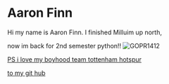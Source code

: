 # Aaron Finn 

Hi my name is Aaron Finn.
I finished  Milluim up north, 

now im back for 2nd semester python!!
 ![GOPR1412](https://github.com/user-attachments/assets/473969f6-fdd9-42f2-9f39-4600109df80e)

[PS i love my boyhood team tottenham hotspur](https://www.bbc.com/sport/football/teams/tottenham-hotspur)

[to my git hub]([(https://github.com/AriFinn97))



